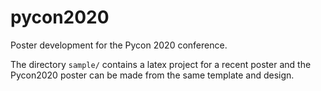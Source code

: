 # pycon2020
Poster development for the Pycon 2020 conference.

The directory `sample/` contains a latex project for a recent poster and the Pycon2020 poster can be made from the same template and design.
